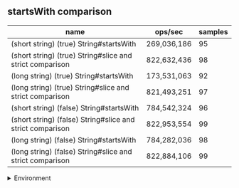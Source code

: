 ## startsWith comparison

|name|ops/sec|samples|
|-|-|-|
|(short string) (true) String#startsWith|269,036,186|95|
|(short string) (true) String#slice and strict comparison|822,632,436|98|
|(long string) (true) String#startsWith|173,531,063|92|
|(long string) (true) String#slice and strict comparison|821,493,251|97|
|(short string) (false) String#startsWith|784,542,324|96|
|(short string) (false) String#slice and strict comparison|822,953,554|99|
|(long string) (false) String#startsWith|784,282,036|98|
|(long string) (false) String#slice and strict comparison|822,884,106|99|


<details>
<summary>Environment</summary>

* __Machine:__ linux x64 | 4 vCPUs | 15.6GB Mem
* __Run:__ Tue Apr 23 2024 17:16:04 GMT+0000 (Coordinated Universal Time)
</details>

<!--
{"environment":{"platform":"linux","arch":"x64","cpus":4,"totalMemory":15.606494903564453},"benchmarks":[{"name":"(short string) (true) String#startsWith","opsSec":269036186.46337646,"samples":8},{"name":"(short string) (true) String#slice and strict comparison","opsSec":822632436.1237578,"samples":7},{"name":"(long string) (true) String#startsWith","opsSec":173531063.2974542,"samples":5},{"name":"(long string) (true) String#slice and strict comparison","opsSec":821493251.1563164,"samples":7},{"name":"(short string) (false) String#startsWith","opsSec":784542324.2526858,"samples":7},{"name":"(short string) (false) String#slice and strict comparison","opsSec":822953554.0624561,"samples":9},{"name":"(long string) (false) String#startsWith","opsSec":784282036.287881,"samples":7},{"name":"(long string) (false) String#slice and strict comparison","opsSec":822884106.0906218,"samples":8}]}-->
